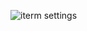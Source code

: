 ![iterm settings](https://github.com/arbitrarily/zshrc/assets/899183/8e37cca1-9c0f-4eb4-93c6-d7cd5e647160)

